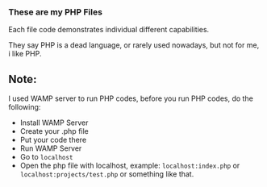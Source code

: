 ### These are my PHP Files
Each file code demonstrates individual different capabilities.

They say PHP is a dead language, or rarely used nowadays, but not for me, i like PHP.

## **Note**:
I used WAMP server to run PHP codes, before you run PHP codes, do the following:
- Install WAMP Server
- Create your .php file
- Put your code there
- Run WAMP Server
- Go to `localhost`
- Open the php file with localhost, example: `localhost:index.php` or `localhost:projects/test.php` or something like that.
